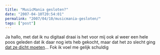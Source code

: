 ```yaml
---
title: "MusicMania gesloten?"
date: "2007-04-10T20:54:01"
permalink: "2007/04/10/musicmania-gesloten/"
tags: ["post"]
---
```

Ja hallo, met dat ik nu digitaal draai is het voor mij ook al weer een hele poos geleden dat ik daar nog iets heb gekocht, maar dat het zo slecht ging [dat ze dicht moeten](http://lloyd.blogsome.com/2007/04/10/musicmania-kortrijk-closes/trackback/ "http://lloyd.blogsome.com/2007/04/10/musicmania-kortrijk-closes/trackback/")… Fok ik voel me gelijk schuldig
